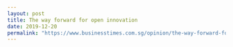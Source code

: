 ```yaml
---
layout: post
title: The way forward for open innovation
date: 2019-12-20
permalink: "https://www.businesstimes.com.sg/opinion/the-way-forward-for-open-innovation"
---
```

